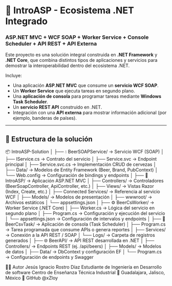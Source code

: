 # 🍺 IntroASP - Ecosistema .NET Integrado
### ASP.NET MVC + WCF SOAP + Worker Service + Console Scheduler + API REST + API Externa  

Este proyecto es una solución integral construida en **.NET Framework** y **.NET Core**, que combina distintos tipos de aplicaciones y servicios para demostrar la interoperabilidad dentro del ecosistema .NET.  

Incluye:
- Una aplicación **ASP.NET MVC** que consume un **servicio WCF SOAP**.
- Un **Worker Service** que ejecuta tareas en segundo plano.
- Una **aplicación de consola** para programar tareas mediante **Windows Task Scheduler**.
- Un **servicio REST API** construido en .NET.
- Integración con una **API externa** para mostrar información adicional (por ejemplo, banderas de países).

---

## 🧱 Estructura de la solución
📦 IntroASP-Solution
│
├── 💧 BeerSOAPService/ → Servicio WCF (SOAP)
│ ├── IService.cs → Contrato del servicio
│ ├── Service.svc → Endpoint principal
│ ├── Service.svc.cs → Implementación CRUD de cervezas
│ ├── Data/ → Modelos de Entity Framework (Beer, Brand, PubContext)
│ └── Web.config → Configuración de bindings y endpoints
│
├── 🧩 IntroASP/ → Aplicación ASP.NET MVC
│ ├── Controllers/ → Controladores (BeerSoapController, ApiController, etc.)
│ ├── Views/ → Vistas Razor (Index, Create, etc.)
│ ├── Connected Services/ → Referencia al servicio WCF
│ ├── Models/ → Modelos de presentación
│ ├── wwwroot/ → Archivos estáticos
│ └── appsettings.json
│
├── ⚙️ BeerCsWorker/ → Worker Service (.NET Core)
│ ├── Worker.cs → Lógica del servicio en segundo plano
│ ├── Program.cs → Configuración y ejecución del servicio
│ └── appsettings.json → Configuración de intervalos y endpoints
│
├── 🧮 BeerCsvTask/ → Aplicación de consola (Task Scheduler)
│ ├── Program.cs → Tarea programada que consume APIs o genera reportes
│ ├── Services/ → Conexión a la API REST / SOAP
│ └── Logs/ → Carpeta de registros generados
│
├── 🌐 BeerAPI/ → API REST desarrollada en .NET
│ ├── Controllers/ → Endpoints REST (ej. /api/beers)
│ ├── Models/ → Modelos de datos
│ ├── Data/ → DbContext y configuración EF
│ └── Program.cs → Configuración de endpoints y Swagger

🧑‍💻 Autor
Jesús Ignacio Rostro Díaz
Estudiante de Ingeniería en Desarrollo de software
Centro de Enseñanza Técnica Industrial
📍 Guadalajara, Jalisco, México
🔗 GitHub @xZloy
